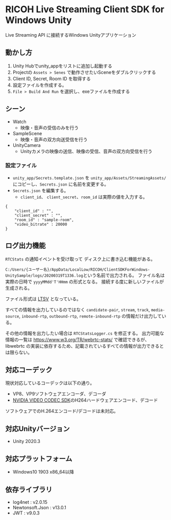 # RICOH Live Streaming Client SDK for Windows Unity

Live Streaming API に接続するWindows Unityアプリケーション

## 動かし方

1. Unity Hubでunity_appをリストに追加し起動する
2. Projectの `Assets > Senes` で動作させたいSceneをダブルクリックする
3. Client ID, Secret, Room ID を取得する
4. 設定ファイルを作成する。
5. `File > Build And Run` を選択し、exeファイルを作成する

## シーン

* Watch
  * 映像・音声の受信のみを行う
* SampleScene
  * 映像・音声の双方向送受信を行う
* UnityCamera
  * Unityカメラの映像の送信、映像の受信、音声の双方向受信を行う

### 設定ファイル

* `unity_app/Secrets.template.json` を `unity_app/Assets/StreamingAssets/` にコピーし、`Secrets.json` に名前を変更する。
* `Secrets.json` を編集する。
    * `client_id`、 `client_secret`、`room_id` は実際の値を入力する。
```
{
    "client_id" : "",
    "client_secret" : "",
    "room_id" : "sample-room",
    "video_bitrate" : 20000
}
```

## ログ出力機能

`RTCStats` の通知イベントを受け取って ディスク上に書き込む機能がある。

`C:/Users/{ユーザー名}/AppData/LocalLow/RICOH/ClientSDKForWindows-UnitySample/logs/20200319T1336.log`という名前で出力される。
ファイル名は実際の日時で `yyyyMMdd'T'HHmm` の形式となる。
接続する度に新しいファイルが生成される。

ファイル形式は [LTSV](http://ltsv.org/) となっている。

すべての情報を出力しているのではなく `candidate-pair`, `stream`, `track`, `media-source`, `inbound-rtp`, `outbound-rtp`, `remote-inbound-rtp` の情報だけ出力している。

その他の情報を出力したい場合は `RTCStatsLogger.cs` を修正する。
出力可能な情報の一覧は https://www.w3.org/TR/webrtc-stats/ で確認できるが、
libwebrtc の実装に依存するため、記載されているすべての情報が出力できるとは限らない。

## 対応コーデック

現状対応しているコーデックは以下の通り。
- VP8、VP9ソフトウェアエンコーダ、デコーダ
- [NVIDIA VIDEO CODEC SDK](https://developer.nvidia.com/nvidia-video-codec-sdk)のH264ハードウェアエンコード、デコード

ソフトウェアでのH.264エンコード/デコードは未対応。

## 対応Unityバージョン
- Unity 2020.3

## 対応プラットフォーム
- Windows10 1903 x86_64以降

## 依存ライブラリ
- log4net : v2.0.15
- Newtonsoft.Json : v13.0.1
- JWT : v9.0.3